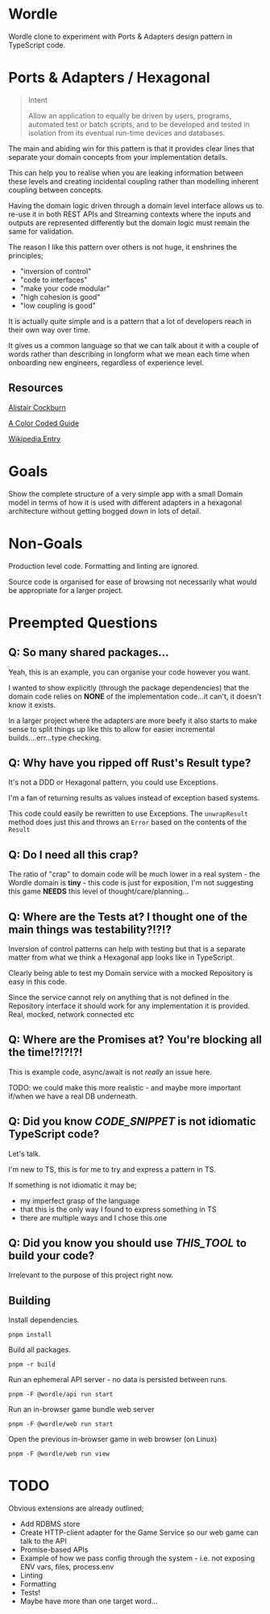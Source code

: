 # Wordle

Wordle clone to experiment with Ports & Adapters design pattern in TypeScript code.

# Ports & Adapters / Hexagonal

> Intent
> 
> Allow an application to equally be driven by users, programs, automated test or batch scripts, and to be developed and tested in isolation from its eventual run-time devices and databases.

The main and abiding win for this pattern is that it provides clear lines that separate your domain concepts from your implementation details.

This can help you to realise when you are leaking information between these levels and creating incidental coupling rather than modelling inherent coupling between concepts.

Having the domain logic driven through a domain level interface allows us to re-use it in both REST APIs and Streaming contexts where the inputs and outputs are represented differently but the domain logic must remain the same for validation.

The reason I like this pattern over others is not huge, it enshrines the principles;

* "inversion of control"
* "code to interfaces"
* "make your code modular" 
* "high cohesion is good"
* "low coupling is good"

It is actually quite simple and is a pattern that a lot of developers reach in their own way over time. 

It gives us a common language so that we can talk about it with a couple of words rather than describing in longform what we mean each time when onboarding new engineers, regardless of experience level.

## Resources 

[Alistair Cockburn](https://alistair.cockburn.us/hexagonal-architecture/)

[A Color Coded Guide](https://8thlight.com/insights/a-color-coded-guide-to-ports-and-adapters)

[Wikipedia Entry](https://en.wikipedia.org/wiki/Hexagonal_architecture_(software))

# Goals

Show the complete structure of a very simple app with a small Domain model in terms of how it is used with different adapters in a hexagonal architecture without getting bogged down in lots of detail.

# Non-Goals

Production level code. Formatting and linting are ignored.

Source code is organised for ease of browsing not necessarily what would be appropriate for a larger project.

# Preempted Questions

## Q: So many shared packages...

Yeah, this is an example, you can organise your code however you want.

I wanted to show explicitly (through the package dependencies) that the domain code relies on **NONE** of the implementation code...it can't, it doesn't know it exists.

In a larger project where the adapters are more beefy it also starts to make sense to split things up like this to allow for easier incremental builds....err...type checking.

## Q: Why have you ripped off Rust's Result type?

It's not a DDD or Hexagonal pattern, you could use Exceptions.

I'm a fan of returning results as values instead of exception based systems. 

This code could easily be rewritten to use Exceptions. The `unwrapResult` method does just this and throws an `Error` based on the contents of the `Result`

## Q: Do I need all this crap?

The ratio of "crap" to domain code will be much lower in a real system - the Wordle domain is **tiny** - this code is just for exposition, I'm not suggesting this game **NEEDS** this level of thought/care/planning...

## Q: Where are the Tests at? I thought one of the main things was testability?!?!?

Inversion of control patterns can help with testing but that is a separate matter from what we think a Hexagonal app looks like in TypeScript.

Clearly being able to test my Domain service with a mocked Repository is easy in this code. 

Since the service cannot rely on anything that is not defined in the Repository interface it should work for any implementation it is provided. Real, mocked, network connected etc

## Q: Where are the Promises at? You're blocking all the time!?!?!?!

This is example code, async/await is not _really_ an issue here.

TODO: we could make this more realistic - and maybe more important if/when we have a real DB underneath.

## Q: Did you know _CODE_SNIPPET_ is not idiomatic TypeScript code?

Let's talk.

I'm new to TS, this is for me to try and express a pattern in TS.

If something is not idiomatic it may be;

* my imperfect grasp of the language
* that this is the only way I found to express something in TS
* there are multiple ways and I chose this one

## Q: Did you know you should use _THIS_TOOL_ to build your code?

Irrelevant to the purpose of this project right now.

## Building

Install dependencies.

```shell
pnpm install
```

Build all packages.

```shell
pnpm -r build
```

Run an ephemeral API server - no data is persisted between runs.

```shell
pnpm -F @wordle/api run start
```

Run an in-browser game bundle web server

```shell
pnpm -F @wordle/web run start
```

Open the previous in-browser game in web browser (on Linux)

```shell
pnpm -F @wordle/web run view
```

# TODO

Obvious extensions are already outlined;

* Add RDBMS store
* Create HTTP-client adapter for the Game Service so our web game can talk to the API
* Promise-based APIs
* Example of how we pass config through the system - i.e. not exposing ENV vars, files, process.env
* Linting
* Formatting
* Tests!
* Maybe have more than one target word...